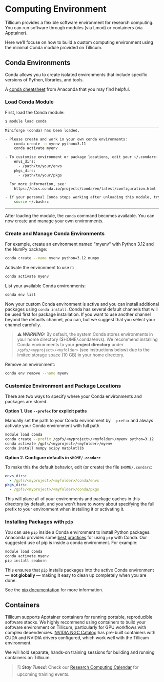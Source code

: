 # Computing Environment

Tillicum provides a flexible software environment for research computing. You can run software through modules (via Lmod) or containers (via Apptainer). 

Here we'll focuse on how to build a custom computing environment using the minimal Conda module provided on Tillicum.

## Conda Environments

Conda allows you to create isolated environments that include specific versions of Python, libraries, and tools. 

A [conda cheatsheet](https://docs.conda.io/projects/conda/en/latest/user-guide/cheatsheet.html) from Anaconda that you may find helpful.

### Load Conda Module

First, load the Conda module:

```bash
$ module load conda
________________________________________________________________________________
Miniforge (conda) has been loaded.

- Please create and work in your own conda environments:
    conda create -n myenv python=3.11
    conda activate myenv

- To customize environment or package locations, edit your ~/.condarc:
    envs_dirs:
      - /path/to/your/envs
    pkgs_dirs:
      - /path/to/your/pkgs

  For more information, see:
    https://docs.conda.io/projects/conda/en/latest/configuration.html

- If your personal Conda stops working after unloading this module, try:
    source ~/.bashrc
________________________________________________________________________________
```

After loading the module, the `conda` command becomes available. You can now create and manage your own environments.

### Create and Manage Conda Environments

For example, create an environment named "myenv" with Python 3.12 and the NumPy package:

```bash
conda create --name myenv python=3.12 numpy
```

Activate the environment to use it:

```bash
conda activate myenv
```

List your available Conda environments:

```bash
conda env list
```

Now your custom Conda environment is active and you can install additional packages using `conda install`. Conda has several default channels that will be used first for package installation. If you want to use another channel beyond the defaults channel, you can, but we suggest that you select your channel carefully.

> ⚠️ **_WARNING:_** By default, the system Conda stores environments in your home directory ($HOME/.conda/envs). We recommend installing Conda environments to your **project directory** under `/gpfs/<myproject>/<myfolder>` (see instructions below) due to the limited storage space (10 GB) in your home directory.

Remove an environment:

```bash
conda env remove --name myenv
```

### Customize Environment and Package Locations

There are two ways to specify where your Conda environments and packages are stored.

**Option 1. Use `--prefex` for explicit paths**

Manually set the path to your Conda environment by `--prefix` and always activate your Conda environment with full path.

```bash
module load conda
conda create --prefix /gpfs/<myproject>/<myfolder>/myenv python=3.12
conda activate /gpfs/<myproject>/<myfolder>/myenv
conda install numpy scipy matplotlib
```

**Option 2. Configure defaults in `$HOME/.condarc`**

To make this the default behavior, edit (or create) the file `$HOME/.condarc`:

```yaml
envs_dirs:
  - /gpfs/<myproject>/<myfolder>/conda/envs
pkgs_dirs:
  - /gpfs/<myproject>/<myfolder>/conda/pkgs
```

This will place all of your environments and package caches in this directory by default, and you won't have to worry about specifying the full prefix to your environment when installing it or activating it.

### Installing Packages with `pip`

You can use `pip` inside a Conda environment to install Python packages. Anaconda provides some [best practices](https://www.anaconda.com/blog/using-pip-in-a-conda-environment) for using `pip` with Conda. Our suggested use of pip is inside a conda environment. For example:

```bash
module load conda
conda activate myenv
pip install seaborn
```

This ensures that `pip` installs packages into the active Conda environment — **not globally** — making it easy to clean up completely when you are done.

See the [pip documentation](https://pip.pypa.io/en/stable/cli/pip_install/) for more information.

## Containers

Tillicum supports Apptainer containers for running portable, reproducible software stacks. We highly recommend using containers to build your software environment on Tillicum, particularly for GPU workflows with complex dependencies. [NVIDIA NGC Catalog](https://catalog.ngc.nvidia.com/?filters=&orderBy=weightPopularDESC&query=&page=&pageSize=) has pre-built containers with CUDA and NVIDIA drivers configured, which work well with the Tillicum environment.

We will hold separate, hands-on training sessions for building and running containers on Tillicum. 

> 🗓️ **_Stay Tuned:_** Check our [Research Computing Calendar](https://calendar.washington.edu/sea_uwit-rc) for upcoming training events.